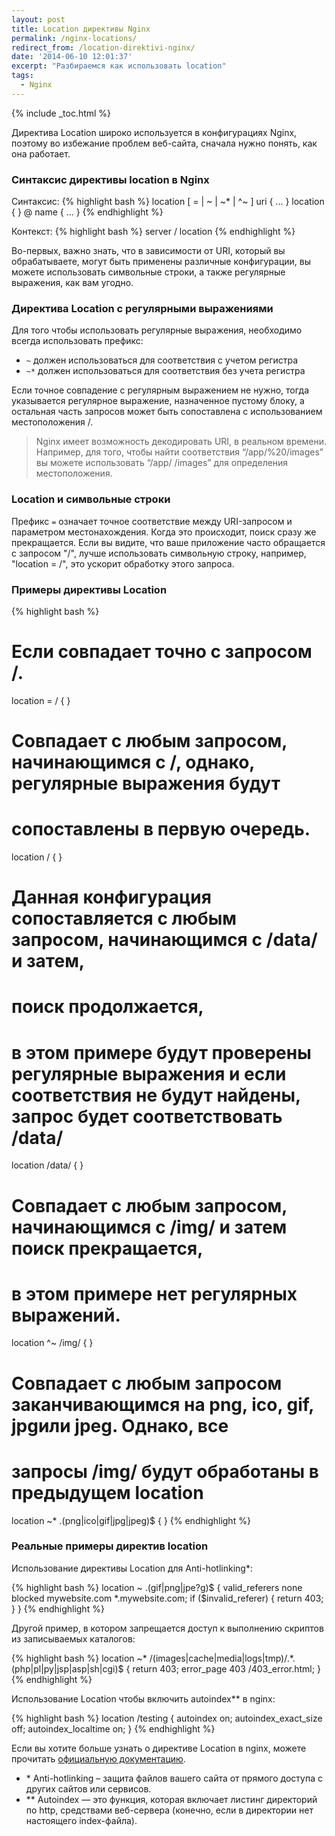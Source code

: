 ```yaml
---
layout: post
title: Location директивы Nginx
permalink: /nginx-locations/
redirect_from: /location-direktivi-nginx/
date: '2014-06-10 12:01:37'
excerpt: "Разбираемся как использовать location"
tags:
  - Nginx
---
```


{% include _toc.html %}

Директива Location широко используется в конфигурациях Nginx, поэтому во избежание проблем веб-сайта, сначала нужно понять, как она работает.

### Синтаксис директивы location в Nginx

Синтаксис:
{% highlight bash %}
location [ = | ~ | ~* | ^~ ] uri { ... }
location { } @ name { ... }
{% endhighlight %}

Контекст:
{% highlight bash %}
server / location
{% endhighlight %}

Во-первых, важно знать, что в зависимости от URI, который вы обрабатываете, могут быть применены различные конфигурации, вы можете использовать символьные строки, а также регулярные выражения, как вам угодно.

### Директива Location с регулярными выражениями

Для того чтобы использовать регулярные выражения, необходимо всегда использовать префикс:

* `~` должен использоваться для соответствия с учетом регистра
* `~*` должен использоваться для соответствия без учета регистра

Если точное совпадение с регулярным выражением не нужно, тогда указывается регулярное выражение, назначенное пустому блоку, а остальная часть запросов может быть сопоставлена с использованием местоположения /.

> Nginx имеет возможность декодировать URI, в реальном времени. Например, для того, чтобы найти соответствия “/app/%20/images” вы можете использовать “/app/ /images” для определения местоположения.

### Location и символьные строки

Префикс `=` означает точное соответствие между URI-запросом и параметром местонахождения. Когда это происходит, поиск сразу же прекращается. Если вы видите, что ваше приложение часто обращается с запросом "/", лучше использовать символьную строку, например, "location = /", это ускорит обработку этого запроса.

### Примеры директивы Location

{% highlight bash %}
# Если совпадает точно с запросом /.
location  = / {
}

# Cовпадает с любым запросом, начинающимся с /, однако, регулярные выражения будут
# сопоставлены в первую очередь.
location  / {
}

# Данная конфигурация сопоставляется с любым запросом, начинающимся с  /data/ и затем,
# поиск продолжается,
# в этом примере будут проверены регулярные выражения и если соответствия не будут найдены, запрос будет соответствовать /data/
location /data/ {
}

# Совпадает с любым запросом, начинающимся с  /img/ и затем поиск прекращается,
# в этом примере нет регулярных выражений.
location ^~ /img/ {
}

# Совпадает с любым запросом заканчивающимся на png, ico, gif, jpgили jpeg. Однако, все
# запросы /img/ будут обработаны в предыдущем location
location ~* \.(png|ico|gif|jpg|jpeg)$ {
}
{% endhighlight %}

### Реальные примеры директив location

Использование директивы Location для Anti-hotlinking*:

{% highlight bash %}
location ~ \.(gif|png|jpe?g)$ {
  valid_referers none blocked mywebsite.com *.mywebsite.com;
  if ($invalid_referer) {
    return   403;
  }
}
{% endhighlight %}

Другой пример, в котором запрещается доступ к выполнению скриптов из записываемых каталогов:

{% highlight bash %}
location ~* /(images|cache|media|logs|tmp)/.*.(php|pl|py|jsp|asp|sh|cgi)$ {
  return 403;
  error_page 403 /403_error.html;
}
{% endhighlight %}

Использование Location чтобы включить autoindex** в nginx:

{% highlight bash %}
location /testing {
  autoindex on;
  autoindex_exact_size off;
  autoindex_localtime on;
}
{% endhighlight %}

Если вы хотите больше узнать о директиве Location в nginx, можете прочитать <a href="http://nginx.org/en/docs/http/ngx_http_core_module.html#location" target="_blank">официальную документацию</a>.

* \* Anti-hotlinking – защита файлов вашего сайта от прямого доступа с других сайтов или сервисов.
* \*\* Autoindex — это функция, которая включает листинг директорий по http, средствами веб-сервера (конечно, если в директории нет настоящего index-файла).
